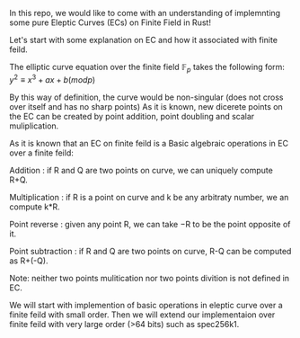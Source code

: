 In this repo, we would like to come with an understanding of implemnting some pure Eleptic Curves (ECs) on Finite Field in Rust!

Let's  start with some explanation on EC and how it associated with finite feild. 

The elliptic curve equation over the finite field $\mathbb{F}_p$ takes the following form:
$y^2 ≡ x^3 + ax + b (mod p)$

 By this way of definition, the curve would be non-singular (does not cross over itself and has no sharp points) 
 As it is known, new  dicerete points on the EC can be created by point addition, point doubling and scalar muliplication.  
 


As it is known that an EC on finite feild is a  Basic algebraic operations in EC over a finite feild:

  Addition : if R and Q are two points on curve, we can uniquely compute R+Q.
  
  Multiplication : if R is a point on curve and k be any arbitraty number, we an compute k*R.
  
  Point reverse : given any point R, we can take −R to be the point opposite of it.
  
  Point subtraction : if R and Q are two points on curve, R-Q can be computed as R+(-Q).
  
  Note:  neither two points mulitication nor two points divition is not defined in EC.
    
  We will start with implemention of basic operations in eleptic curve over a finite feild with small order. Then we will extend our
implementaion over finite feild with very large order (>64 bits) such as spec256k1. 
